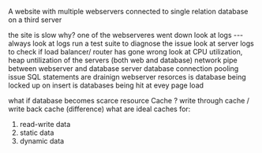 A website with multiple webservers connected to single relation database on a third server

the site is slow
why?
one of the webserveres went down
look at logs --- always look at logs
run a test suite to diagnose the issue
look at server logs to check if load balancer/ router has gone wrong
look at CPU utilization, heap untilization of the servers (both web and database)
network pipe between webserver and database server
database connection pooling issue
SQL statements are drainign webserver resorces
is database being locked up on insert
is databases being hit at evey page load

what if database becomes scarce resource
Cache ?
write through cache / write back cache (difference)
what are ideal caches for:

1. read-write data  
2. static data
3. dynamic data
